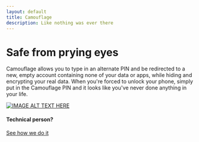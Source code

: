 ```yaml
---
layout: default
title: Camouflage
description: Like nothing was ever there
---
```


# Safe from prying eyes

Camouflage allows you to type in an alternate PIN and be redirected to a new, empty account
containing none of your data or apps, while hiding and encrypting your real data.
When you're forced to unlock your phone, simply put in the Camouflage PIN and it looks like you've never
done anything in your life.

[![IMAGE ALT TEXT HERE](http://img.youtube.com/vi/YOUTUBE_VIDEO_ID_HERE/0.jpg)](http://www.youtube.com/watch?v=YOUTUBE_VIDEO_ID_HERE)

#### Technical person?

[See how we do it](techy_camouflage.md)